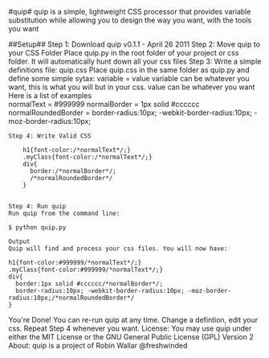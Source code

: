 #quip#
quip is a simple, lightweight CSS processor that provides variable substitution while allowing you to design the way you want, with the tools you want

##Setup##
	Step 1: Download quip v0.1.1 - April 26 2011
	Step 2: Move quip to your CSS Folder
	Place quip.py in the root folder of your project or css folder. It will automatically hunt down all your css files
	Step 3: Write a simple definitions file: quip.css
	Place quip.css in the same folder as quip.py and define some simple sytax:
	variable = value
	variable can be whatever you want, this is what you will but in your css.
	value can be whatever you want
	Here is a list of examples		
		normalText = #999999
		normalBorder = 1px solid #cccccc
		normalRoundedBorder = border-radius:10px; -webkit-border-radius:10px; -moz-border-radius:10px; 
		
	Step 4: Write Valid CSS
		 			
		h1{font-color:/*normalText*/;}		 			
		.myClass{font-color:/*normalText*/;}		 			
		div{			
		  border:/*normalBorder*/;		
		  /*normalRoundedBorder*/
		}

	 			
	Step 4: Run quip
	Run quip from the command line:
	 			
	$ python quip.py
	 			
	Output
	Quip will find and process your css files. You will now have:
	 			
	h1{font-color:#999999/*normalText*/;}
	.myClass{font-color:#999999/*normalText*/;}
	div{
	  border:1px solid #cccccc/*normalBorder*/;
	  border-radius:10px; -webkit-border-radius:10px; -moz-border-radius:10px;/*normalRoundedBorder*/
	}

 			
You're Done!
You can re-run quip at any time. Change a defintion, edit your css. Repeat Step 4 whenever you want.
License:
You may use quip under either the MIT License or the GNU General Public License (GPL) Version 2
About:
quip is a project of Robin Wallar @freshwinded